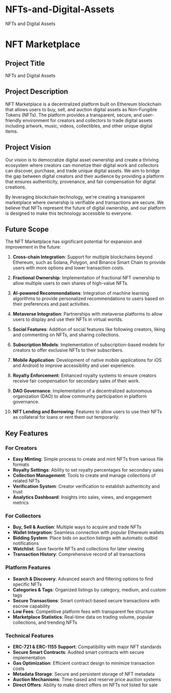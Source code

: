 # NFTs-and-Digital-Assets
NFTs and Digital Assets
# NFT Marketplace

## Project Title
NFTs and Digital Assets

## Project Description
NFT Marketplace is a decentralized platform built on Ethereum blockchain that allows users to buy, sell, and auction digital assets as Non-Fungible Tokens (NFTs). The platform provides a transparent, secure, and user-friendly environment for creators and collectors to trade digital assets including artwork, music, videos, collectibles, and other unique digital items.

## Project Vision
Our vision is to democratize digital asset ownership and create a thriving ecosystem where creators can monetize their digital work and collectors can discover, purchase, and trade unique digital assets. We aim to bridge the gap between digital creators and their audience by providing a platform that ensures authenticity, provenance, and fair compensation for digital creations.

By leveraging blockchain technology, we're creating a transparent marketplace where ownership is verifiable and transactions are secure. We believe that NFTs represent the future of digital ownership, and our platform is designed to make this technology accessible to everyone.

## Future Scope
The NFT Marketplace has significant potential for expansion and improvement in the future:

1. **Cross-chain Integration**: Support for multiple blockchains beyond Ethereum, such as Solana, Polygon, and Binance Smart Chain to provide users with more options and lower transaction costs.

2. **Fractional Ownership**: Implementation of fractional NFT ownership to allow multiple users to own shares of high-value NFTs.

3. **AI-powered Recommendations**: Integration of machine learning algorithms to provide personalized recommendations to users based on their preferences and past activities.

4. **Metaverse Integration**: Partnerships with metaverse platforms to allow users to display and use their NFTs in virtual worlds.

5. **Social Features**: Addition of social features like following creators, liking and commenting on NFTs, and sharing collections.

6. **Subscription Models**: Implementation of subscription-based models for creators to offer exclusive NFTs to their subscribers.

7. **Mobile Application**: Development of native mobile applications for iOS and Android to improve accessibility and user experience.

8. **Royalty Enforcement**: Enhanced royalty systems to ensure creators receive fair compensation for secondary sales of their work.

9. **DAO Governance**: Implementation of a decentralized autonomous organization (DAO) to allow community participation in platform governance.

10. **NFT Lending and Borrowing**: Features to allow users to use their NFTs as collateral for loans or rent them out temporarily.

## Key Features

### For Creators
- **Easy Minting**: Simple process to create and mint NFTs from various file formats
- **Royalty Settings**: Ability to set royalty percentages for secondary sales
- **Collection Management**: Tools to create and manage collections of related NFTs
- **Verification System**: Creator verification to establish authenticity and trust
- **Analytics Dashboard**: Insights into sales, views, and engagement metrics

### For Collectors
- **Buy, Sell & Auction**: Multiple ways to acquire and trade NFTs
- **Wallet Integration**: Seamless connection with popular Ethereum wallets
- **Bidding System**: Place bids on auction listings with automatic outbid notifications
- **Watchlist**: Save favorite NFTs and collections for later viewing
- **Transaction History**: Comprehensive record of all transactions

### Platform Features
- **Search & Discovery**: Advanced search and filtering options to find specific NFTs
- **Categories & Tags**: Organized listings by category, medium, and custom tags
- **Secure Transactions**: Smart contract-based secure transactions with escrow capability
- **Low Fees**: Competitive platform fees with transparent fee structure
- **Marketplace Statistics**: Real-time data on trading volume, popular collections, and trending NFTs

### Technical Features
- **ERC-721 & ERC-1155 Support**: Compatibility with major NFT standards
- **Secure Smart Contracts**: Audited smart contracts with secure implementation
- **Gas Optimization**: Efficient contract design to minimize transaction costs
- **Metadata Storage**: Secure and persistent storage of NFT metadata
- **Auction Mechanisms**: Time-based and reserve price auction systems
- **Direct Offers**: Ability to make direct offers on NFTs not listed for sale
